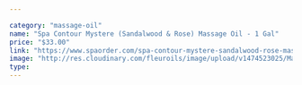 ```yaml
---

category: "massage-oil"
name: "Spa Contour Mystere (Sandalwood & Rose) Massage Oil - 1 Gal"
price: "$33.00"
link: "https://www.spaorder.com/spa-contour-mystere-sandalwood-rose-massage-oil-1-gal/"
image: "http://res.cloudinary.com/fleuroils/image/upload/v1474523025/Massage%20Oil/1_Gal.jpg"
type: 
---
```

